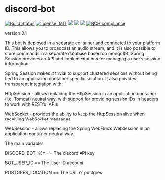 # discord-bot


[![Build Status](https://travis-ci.com/Andreichenko/discord-bot.svg?branch=master)](https://travis-ci.com/Andreichenko/discord-bot) [![License: MIT](https://img.shields.io/badge/License-MIT-yellow.svg)](https://opensource.org/licenses/MIT) <a alt="Java">
        <img src="https://img.shields.io/badge/Java-v1.8-orange.svg" />
    </a>    <a alt="Docker">
        <img src="https://img.shields.io/badge/Docker-v19-yellowgreen.svg" />
    </a>  <a alt="Bootstrap">
        <img src="https://img.shields.io/badge/Bootstrap-v4.0.0-yellowgreen.svg">
    </a>
    [![BCH compliance](https://bettercodehub.com/edge/badge/Andreichenko/discord-bot?branch=master)](https://bettercodehub.com/)



version 0.1

This bot is deployed in a separate container and connected to your platform ID. This allows you to broadcast an audio stream, and it is also possible to store commands in a separate database based on mongoDB. Spring Session provides an API and implementations for managing a user’s session information.

Spring Session makes it trivial to support clustered sessions without being tied to an application container specific solution. It also provides transparent integration with:

HttpSession - allows replacing the HttpSession in an application container (i.e. Tomcat) neutral way, with support for providing session IDs in headers to work with RESTful APIs

WebSocket - provides the ability to keep the HttpSession alive when receiving WebSocket messages

WebSession - allows replacing the Spring WebFlux’s WebSession in an application container neutral way

The main variables

DISCORD_BOT_KEY	== The discord API key

BOT_USER_ID == The User ID account 

POSTGRES_LOCATION == The URL of postgres 
